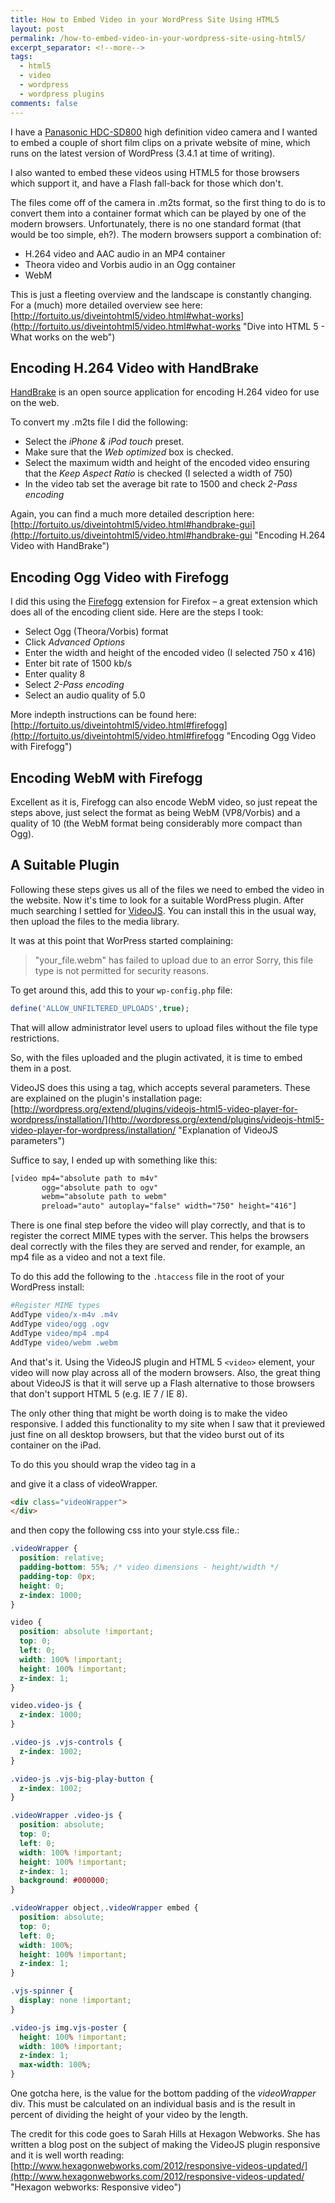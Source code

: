```yaml
---
title: How to Embed Video in your WordPress Site Using HTML5
layout: post
permalink: /how-to-embed-video-in-your-wordpress-site-using-html5/
excerpt_separator: <!--more-->
tags:
  - html5
  - video
  - wordpress
  - wordpress plugins
comments: false
---
```


I have a [Panasonic HDC-SD800](http://www.panasonic.co.uk/html/en_GB/Products/HDC-SD800/Overview/6828016/index.html "Product page for /HDC-SD800") high definition video camera and I wanted to embed a couple of short film clips on a private website of mine, which runs on the latest version of WordPress (3.4.1 at time of writing).

I also wanted to embed these videos using HTML5 for those browsers which support it, and have a Flash fall-back for those which don't.

<!--more-->

The files come off of the camera in .m2ts format, so the first thing to do is to convert them into a container format which can be played by one of the modern browsers. Unfortunately, there is no one standard format (that would be too simple, eh?). The modern browsers support a combination of:

- H.264 video and AAC audio in an MP4 container
- Theora video and Vorbis audio in an Ogg container
- WebM

This is just a fleeting overview and the landscape is constantly changing. For a (much) more detailed overview see here: [http://fortuito.us/diveintohtml5/video.html#what-works](http://fortuito.us/diveintohtml5/video.html#what-works "Dive into HTML 5 - What works on the web")

## Encoding H.264 Video with HandBrake

[HandBrake](http://handbrake.fr/ "Handbrake homepage") is an open source application for encoding H.264 video for use on the web.

To convert my .m2ts file I did the following:

  * Select the _iPhone & iPod touch_ preset.
  * Make sure that the _Web optimized_ box is checked.
  * Select the maximum width and height of the encoded video ensuring that the _Keep Aspect Ratio_ is checked (I selected a width of 750)
  * In the video tab set the average bit rate to 1500 and check _2-Pass encoding_

Again, you can find a much more detailed description here: [http://fortuito.us/diveintohtml5/video.html#handbrake-gui](http://fortuito.us/diveintohtml5/video.html#handbrake-gui "Encoding H.264 Video with HandBrake")

## Encoding Ogg Video with Firefogg

I did this using the [Firefogg](http://firefogg.org/ "Firefogg homepage") extension for Firefox &#8211; a great extension which does all of the encoding client side. Here are the steps I took:

  * Select Ogg (Theora/Vorbis) format
  * Click _Advanced Options_
  * Enter the width and height of the encoded video (I selected 750 x 416)
  * Enter bit rate of 1500 kb/s
  * Enter quality 8
  * Select _2-Pass encoding_
  * Select an audio quality of 5.0

More indepth instructions can be found here: [http://fortuito.us/diveintohtml5/video.html#firefogg](http://fortuito.us/diveintohtml5/video.html#firefogg "Encoding Ogg Video with Firefogg")

## Encoding WebM with Firefogg

Excellent as it is, Firefogg can also encode WebM video, so just repeat the steps above, just select the format as being WebM (VP8/Vorbis) and a quality of 10 (the WebM format being considerably more compact than Ogg).

## A Suitable Plugin

Following these steps gives us all of the files we need to embed the video in the website. Now it's time to look for a suitable WordPress plugin. After much searching I settled for [VideoJS](http://wordpress.org/extend/plugins/videojs-html5-video-player-for-wordpress/ "VideoJS - HTML5 Video Player for WordPress"). You can install this in the usual way, then upload the files to the media library.

It was at this point that WorPress started complaining:

> "your_file.webm" has failed to upload due to an error
> Sorry, this file type is not permitted for security reasons.


To get around this, add this to your `wp-config.php` file:

```php
define('ALLOW_UNFILTERED_UPLOADS',true);
```

That will allow administrator level users to upload files without the file type restrictions.

So, with the files uploaded and the plugin activated, it is time to embed them in a post.

VideoJS does this using a tag, which accepts several parameters. These are explained on the plugin's installation page: [http://wordpress.org/extend/plugins/videojs-html5-video-player-for-wordpress/installation/](http://wordpress.org/extend/plugins/videojs-html5-video-player-for-wordpress/installation/ "Explanation of VideoJS parameters")

Suffice to say, I ended up with something like this:

```html
[video mp4="absolute path to m4v"
       ogg="absolute path to ogv"
       webm="absolute path to webm"
       preload="auto" autoplay="false" width="750" height="416"]
```

There is one final step before the video will play correctly, and that is to register the correct MIME types with the server. This helps the browsers deal correctly with the files they are served and render, for example, an mp4 file as a video and not a text file.

To do this add the following to the `.htaccess` file in the root of your WordPress install:

```apache
#Register MIME types
AddType video/x-m4v .m4v
AddType video/ogg .ogv
AddType video/mp4 .mp4
AddType video/webm .webm
```

And that's it. Using the VideoJS plugin and HTML 5 `<video>` element, your video will now play across all of the modern browsers. Also, the great thing about VideoJS is that it will serve up a Flash alternative to those browsers that don't support HTML 5 (e.g. IE 7 / IE 8).

The only other thing that might be worth doing is to make the video responsive. I added this functionality to my site when I saw that it previewed just fine on all desktop browsers, but that the video burst out of its container on the iPad.

To do this you should wrap the video tag in a <div> and give it a class of videoWrapper.

```html
<div class="videoWrapper">
</div>
```

and then copy the following css into your style.css file.:

```css
.videoWrapper {
  position: relative;
  padding-bottom: 55%; /* video dimensions - height/width */
  padding-top: 0px;
  height: 0;
  z-index: 1000;
}

video {
  position: absolute !important;
  top: 0;
  left: 0;
  width: 100% !important;
  height: 100% !important;
  z-index: 1;
}

video.video-js {
  z-index: 1000;
}

.video-js .vjs-controls {
  z-index: 1002;
}

.video-js .vjs-big-play-button {
  z-index: 1002;
}

.videoWrapper .video-js {
  position: absolute;
  top: 0;
  left: 0;
  width: 100% !important;
  height: 100% !important;
  z-index: 1;
  background: #000000;
}

.videoWrapper object,.videoWrapper embed {
  position: absolute;
  top: 0;
  left: 0;
  width: 100%;
  height: 100% !important;
  z-index: 1;
}

.vjs-spinner {
  display: none !important;
}

.video-js img.vjs-poster {
  height: 100% !important;
  width: 100% !important;
  z-index: 1;
  max-width: 100%;
}
```

One gotcha here, is the value for the bottom padding of the _videoWrapper_ div. This must be calculated on an individual basis and is the result in percent of dividing the height of your video by the length.

The credit for this code goes to Sarah Hills at Hexagon Webworks. She has written a blog post on the subject of making the VideoJS plugin responsive and it is well worth reading: [http://www.hexagonwebworks.com/2012/responsive-videos-updated/](http://www.hexagonwebworks.com/2012/responsive-videos-updated/ "Hexagon webworks: Responsive video")
